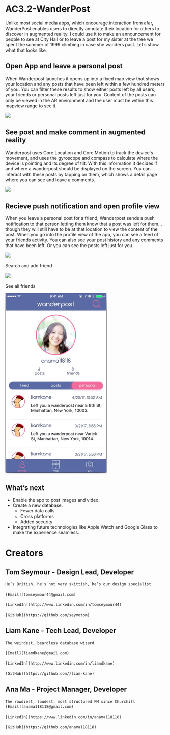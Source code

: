 # AC3.2-WanderPost

Unlike most social media apps, which encourage interaction from afar, WanderPost enables users to directly annotate their location for others to discover in augmented reality. I could use it to make an announcement for people to see at City Hall or to leave a post for my sister at the tree we spent the summer of 1999 climbing in case she wanders past. Let’s show what that looks like.

## Open App and leave a personal post

When Wanderpost launches it opens up into a fixed map view that shows your location and any posts that have been left within a few hundred meters of you. You can filter these results to show either posts left by all users,  your friends or personal posts left just for you. Content of the posts can only be viewed in the AR environment and the user must be within this mapview range to see it.

<img src="https://github.com/C4Q/AC3.2-WanderPost/blob/userInterface-AM-/Media/New/Open%20App%20and%20leave%20a%20personal%20post.gif" width="320" />

## See post and make comment in augmented reality

Wanderpost uses Core Location and Core Motion to track the device's movement, and uses the gyroscope and compass to calculate where the device is pointing and its degree of tilt. With this information it decides if and where a wanderpost should be displayed on the screen.
You can interact with these posts by tapping on them, which shows a detail page where you can see and leave a comments. 

<img src="https://github.com/C4Q/AC3.2-WanderPost/blob/userInterface-AM-/Media/New/Comment%20in%20Augmented%20Reality.gif" width="320" />

## Recieve push notification and open profile view

When you leave a personal post for a friend, Wanderpost sends a push notification to that person letting them know that a post was left for them… though they will still have to be at that location to view the content of the post.
When you go into the profile view of the app, you can see a feed of your friends activity. You can also see your post history and any comments that have been left. Or you can see the posts left just for you.

<img src="https://github.com/C4Q/AC3.2-WanderPost/blob/userInterface-AM-/Media/New/Recieve%20push%20notification%20and%20open%20profile%20view.gif" width="320" />

Search and add friend

<img src="https://github.com/C4Q/AC3.2-WanderPost/blob/userInterface-AM-/Media/New/Search%20and%20add%20friend.gif" width="320" />

See all friends

<img src="https://github.com/C4Q/AC3.2-WanderPost/blob/userInterface-AM-/Media/New/See%20all%20and%20new%20friends.gif" width="320" />

## What’s next
- Enable the app to post images and video.
- Create a new database.
    - Fewer data calls
    - Cross platforms
    - Added security
- Integrating future technologies like Apple Watch and Google Glass to make the experience seamless.

# Creators

## Tom Seymour - Design Lead, Developer

    He’s British, he’s not very skittish, he’s our design specialist

    [Email](tomseymour44@gmail.com)

    [LinkedIn](http://www.linkedin.com/in/tomseymour44)

    [GitHub](https://github.com/seymotom)

## Liam Kane - Tech Lead, Developer

    The weirdest, beardless database wizard

    [Email](liamdkane@gmail.com)

    [LinkedIn](http://www.linkedin.com/in/liamdkane)

    [GitHub](https://github.com//liam-kane)


## Ana Ma - Project Manager, Developer
    The rowdiest, loudest, most structured PM since Churchill
    [Email](anama118118@gmail.com)

    [LinkedIn](https://www.linkedin.com/in/anama118118)

    [GitHub](https://github.com/anama118118)


